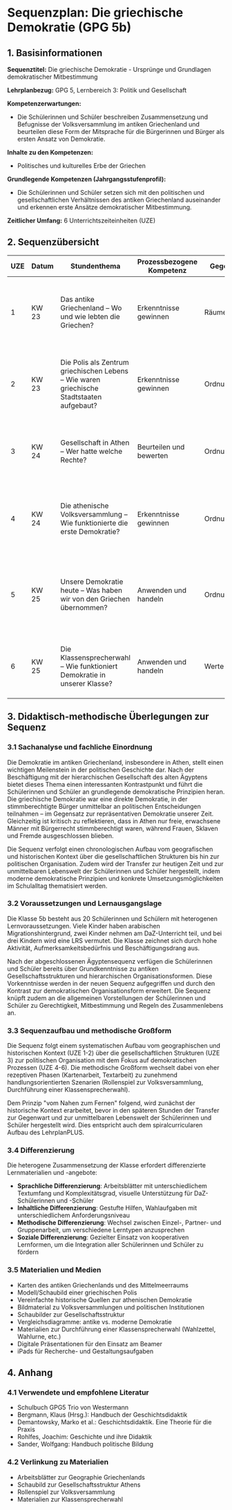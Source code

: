 # Sequenzplan: Die griechische Demokratie (GPG 5b)

## 1. Basisinformationen

**Sequenztitel:** Die griechische Demokratie - Ursprünge und Grundlagen demokratischer Mitbestimmung

**Lehrplanbezug:** GPG 5, Lernbereich 3: Politik und Gesellschaft

**Kompetenzerwartungen:**

- Die Schülerinnen und Schüler beschreiben Zusammensetzung und Befugnisse der Volksversammlung im antiken Griechenland und beurteilen diese Form der Mitsprache für die Bürgerinnen und Bürger als ersten Ansatz von Demokratie.

**Inhalte zu den Kompetenzen:**

- Politisches und kulturelles Erbe der Griechen

**Grundlegende Kompetenzen (Jahrgangsstufenprofil):**

- Die Schülerinnen und Schüler setzen sich mit den politischen und gesellschaftlichen Verhältnissen des antiken Griechenland auseinander und erkennen erste Ansätze demokratischer Mitbestimmung.

**Zeitlicher Umfang:** 6 Unterrichtszeiteinheiten (UZE)

## 2. Sequenzübersicht

|UZE|Datum|Stundenthema|Prozessbezogene Kompetenz|Gegenstandsbereich|Perspektive|Stundenziel/Kompetenzerwartung|Kommentar zu Inhalt/Verfahren|Querverbindung|
|---|---|---|---|---|---|---|---|---|
|1|KW 23|Das antike Griechenland – Wo und wie lebten die Griechen?|Erkenntnisse gewinnen|Räume|Historisch/Geographisch|Die SuS lokalisieren das antike Griechenland auf einer Karte und beschreiben grundlegende geographische Merkmale, indem sie eine Karte auswerten, was daran erkennbar wird, dass sie mindestens drei geografische Besonderheiten benennen können.|Einstieg in die Sequenz, Orientierung im Raum, Vergleich mit Ägypten|LB 1|
|2|KW 23|Die Polis als Zentrum griechischen Lebens – Wie waren griechische Stadtstaaten aufgebaut?|Erkenntnisse gewinnen|Ordnungssysteme|Historisch|Die SuS erklären den Aufbau und die Struktur einer griechischen Polis, indem sie ein Modell einer Polis analysieren, was daran erkennbar wird, dass sie die wichtigsten Teile einer Polis benennen und ihre Funktionen erläutern können.|Stadtstaaten als politische Einheiten, Schwerpunkt Athen|LB 2|
|3|KW 24|Gesellschaft in Athen – Wer hatte welche Rechte?|Beurteilen und bewerten|Ordnungssysteme/Werte|Historisch/Sozialwissenschaftlich|Die SuS analysieren die Gesellschaftsstruktur im antiken Athen, indem sie unterschiedliche Bevölkerungsgruppen vergleichen, was daran erkennbar wird, dass sie die Gruppen nach ihren Rechten und Pflichten einordnen können.|Vergleich zur ägyptischen Gesellschaftspyramide, kritische Reflexion|LB 3|
|4|KW 24|Die athenische Volksversammlung – Wie funktionierte die erste Demokratie?|Erkenntnisse gewinnen|Ordnungssysteme|Historisch/Sozialwissenschaftlich|Die SuS beschreiben Zusammensetzung und Befugnisse der Volksversammlung, indem sie historische Quellen auswerten, was daran erkennbar wird, dass sie den Ablauf und die Entscheidungsprozesse erklären können.|Schwerpunkt auf politischen Institutionen, Konzept der direkten Demokratie|LB 3/4|
|5|KW 25|Unsere Demokratie heute – Was haben wir von den Griechen übernommen?|Anwenden und handeln|Ordnungssysteme/Werte|Sozialwissenschaftlich|Die SuS vergleichen die antike Demokratie mit heutigen demokratischen Strukturen, indem sie Gemeinsamkeiten und Unterschiede herausarbeiten, was daran erkennbar wird, dass sie mindestens drei Gemeinsamkeiten und drei Unterschiede benennen können.|Transfer in die Gegenwart, Bezug zur Lebenswelt der SuS|LB 3/4|
|6|KW 25|Die Klassensprecherwahl – Wie funktioniert Demokratie in unserer Klasse?|Anwenden und handeln|Werte|Sozialwissenschaftlich|Die SuS wenden demokratische Prinzipien praktisch an, indem sie eine Klassensprecherwahl vorbereiten und durchführen, was daran erkennbar wird, dass sie den Prozess aktiv mitgestalten und reflektieren können.|Praktische Anwendung, Vertiefung des Demokratieverständnisses|LB 4|

## 3. Didaktisch-methodische Überlegungen zur Sequenz

### 3.1 Sachanalyse und fachliche Einordnung

Die Demokratie im antiken Griechenland, insbesondere in Athen, stellt einen wichtigen Meilenstein in der politischen Geschichte dar. Nach der Beschäftigung mit der hierarchischen Gesellschaft des alten Ägyptens bietet dieses Thema einen interessanten Kontrastpunkt und führt die Schülerinnen und Schüler an grundlegende demokratische Prinzipien heran. Die griechische Demokratie war eine direkte Demokratie, in der stimmberechtigte Bürger unmittelbar an politischen Entscheidungen teilnahmen – im Gegensatz zur repräsentativen Demokratie unserer Zeit. Gleichzeitig ist kritisch zu reflektieren, dass in Athen nur freie, erwachsene Männer mit Bürgerrecht stimmberechtigt waren, während Frauen, Sklaven und Fremde ausgeschlossen blieben.

Die Sequenz verfolgt einen chronologischen Aufbau vom geografischen und historischen Kontext über die gesellschaftlichen Strukturen bis hin zur politischen Organisation. Zudem wird der Transfer zur heutigen Zeit und zur unmittelbaren Lebenswelt der Schülerinnen und Schüler hergestellt, indem moderne demokratische Prinzipien und konkrete Umsetzungsmöglichkeiten im Schulalltag thematisiert werden.

### 3.2 Voraussetzungen und Lernausgangslage

Die Klasse 5b besteht aus 20 Schülerinnen und Schülern mit heterogenen Lernvoraussetzungen. Viele Kinder haben arabischen Migrationshintergrund, zwei Kinder nehmen am DaZ-Unterricht teil, und bei drei Kindern wird eine LRS vermutet. Die Klasse zeichnet sich durch hohe Aktivität, Aufmerksamkeitsbedürfnis und Beschäftigungsdrang aus.

Nach der abgeschlossenen Ägyptensequenz verfügen die Schülerinnen und Schüler bereits über Grundkenntnisse zu antiken Gesellschaftsstrukturen und hierarchischen Organisationsformen. Diese Vorkenntnisse werden in der neuen Sequenz aufgegriffen und durch den Kontrast zur demokratischen Organisationsform erweitert. Die Sequenz knüpft zudem an die allgemeinen Vorstellungen der Schülerinnen und Schüler zu Gerechtigkeit, Mitbestimmung und Regeln des Zusammenlebens an.

### 3.3 Sequenzaufbau und methodische Großform

Die Sequenz folgt einem systematischen Aufbau vom geographischen und historischen Kontext (UZE 1-2) über die gesellschaftlichen Strukturen (UZE 3) zur politischen Organisation mit dem Fokus auf demokratischen Prozessen (UZE 4-6). Die methodische Großform wechselt dabei von eher rezeptiven Phasen (Kartenarbeit, Textarbeit) zu zunehmend handlungsorientierten Szenarien (Rollenspiel zur Volksversammlung, Durchführung einer Klassensprecherwahl).

Dem Prinzip "vom Nahen zum Fernen" folgend, wird zunächst der historische Kontext erarbeitet, bevor in den späteren Stunden der Transfer zur Gegenwart und zur unmittelbaren Lebenswelt der Schülerinnen und Schüler hergestellt wird. Dies entspricht auch dem spiralcurricularen Aufbau des LehrplanPLUS.

### 3.4 Differenzierung

Die heterogene Zusammensetzung der Klasse erfordert differenzierte Lernmaterialien und -angebote:

- **Sprachliche Differenzierung**: Arbeitsblätter mit unterschiedlichem Textumfang und Komplexitätsgrad, visuelle Unterstützung für DaZ-Schülerinnen und -Schüler
- **Inhaltliche Differenzierung**: Gestufte Hilfen, Wahlaufgaben mit unterschiedlichem Anforderungsniveau
- **Methodische Differenzierung**: Wechsel zwischen Einzel-, Partner- und Gruppenarbeit, um verschiedene Lerntypen anzusprechen
- **Soziale Differenzierung**: Gezielter Einsatz von kooperativen Lernformen, um die Integration aller Schülerinnen und Schüler zu fördern

### 3.5 Materialien und Medien

- Karten des antiken Griechenlands und des Mittelmeerraums
- Modell/Schaubild einer griechischen Polis
- Vereinfachte historische Quellen zur athenischen Demokratie
- Bildmaterial zu Volksversammlungen und politischen Institutionen
- Schaubilder zur Gesellschaftsstruktur
- Vergleichsdiagramme: antike vs. moderne Demokratie
- Materialien zur Durchführung einer Klassensprecherwahl (Wahlzettel, Wahlurne, etc.)
- Digitale Präsentationen für den Einsatz am Beamer
- iPads für Recherche- und Gestaltungsaufgaben

## 4. Anhang

### 4.1 Verwendete und empfohlene Literatur

- Schulbuch GPG5 Trio von Westermann
- Bergmann, Klaus (Hrsg.): Handbuch der Geschichtsdidaktik
- Demantowsky, Marko et al.: Geschichtsdidaktik. Eine Theorie für die Praxis
- Rohlfes, Joachim: Geschichte und ihre Didaktik
- Sander, Wolfgang: Handbuch politische Bildung

### 4.2 Verlinkung zu Materialien

- Arbeitsblätter zur Geographie Griechenlands
- Schaubild zur Gesellschaftsstruktur Athens
- Rollenspiel zur Volksversammlung
- Materialien zur Klassensprecherwahl